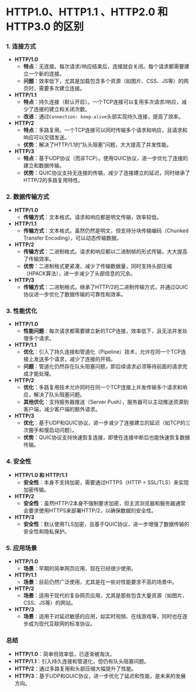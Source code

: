 #  HTTP1.0、HTTP1.1 、HTTP2.0 和 HTTP3.0 的区别

### 1. **连接方式**

- **HTTP/1.0**
  - **特点**：无连接。每次请求/响应结束后，连接就会关闭。每个请求都需要建立一个新的连接。
  - **问题**：效率低下，尤其是加载包含多个资源（如图片、CSS、JS等）的网页时，需要多次建立连接。
- **HTTP/1.1**
  - **特点**：持久连接（默认开启）。一个TCP连接可以复用多次请求/响应，减少了连接的建立和关闭次数。
  - **改进**：通过`Connection: keep-alive`头部实现持久连接，提高了效率。
- **HTTP/2**
  - **特点**：多路复用。一个TCP连接可以同时传输多个请求和响应，且请求和响应可以交错发送。
  - **优势**：解决了HTTP/1.1的“队头阻塞”问题，大大提高了并发性能。
- **HTTP/3**
  - **特点**：基于UDP协议（而非TCP）。使用QUIC协议，进一步优化了连接的建立和数据传输。
  - **优势**：QUIC协议支持无连接的传输，减少了连接建立的延迟，同时继承了HTTP/2的多路复用特性。

### 2. **数据传输方式**

- **HTTP/1.0**
  - **传输方式**：文本格式。请求和响应都是明文传输，效率较低。
- **HTTP/1.1**
  - **传输方式**：文本格式。虽然仍然是明文，但支持分块传输编码（Chunked Transfer Encoding），可以动态传输数据。
- **HTTP/2**
  - **传输方式**：二进制格式。请求和响应都以二进制帧的形式传输，大大提高了传输效率。
  - **优势**：二进制格式更紧凑，减少了传输数据量，同时支持头部压缩（HPACK算法），进一步减少了头部信息的冗余。
- **HTTP/3**
  - **传输方式**：二进制格式。继承了HTTP/2的二进制传输方式，并通过QUIC协议进一步优化了数据传输的可靠性和效率。

### 3. **性能优化**

- **HTTP/1.0**
  - **性能问题**：每次请求都需要建立新的TCP连接，效率低下，且无法并发处理多个请求。
- **HTTP/1.1**
  - **优化**：引入了持久连接和管道化（Pipeline）技术，允许在同一个TCP连接上发送多个请求，减少了连接的开销。
  - **问题**：管道化仍然存在队头阻塞问题，即后续请求必须等待前面的请求完成才能处理。
- **HTTP/2**
  - **优化**：多路复用技术允许同时在同一个TCP连接上并发传输多个请求和响应，解决了队头阻塞问题。
  - **其他优化**：支持服务器推送（Server Push），服务器可以主动推送资源到客户端，减少客户端的额外请求。
- **HTTP/3**
  - **优化**：基于UDP和QUIC协议，进一步减少了连接建立的延迟（如TCP的三次握手和慢启动问题）。
  - **优势**：QUIC协议支持快速恢复连接，即使在连接中断后也能快速恢复数据传输。

### 4. **安全性**

- **HTTP/1.0 和 HTTP/1.1**
  - **安全性**：本身不支持加密，需要通过HTTPS（HTTP + SSL/TLS）来实现加密传输。
- **HTTP/2**
  - **安全性**：虽然HTTP/2本身不强制要求加密，但主流浏览器和服务器通常会要求使用HTTPS来部署HTTP/2，以确保数据的安全性。
- **HTTP/3**
  - **安全性**：默认使用TLS加密，且基于QUIC协议，进一步增强了数据传输的安全性和隐私保护。

### 5. **应用场景**

- **HTTP/1.0**
  - **场景**：早期的简单网页应用，现在已经很少使用。
- **HTTP/1.1**
  - **场景**：目前仍然广泛使用，尤其是在一些对性能要求不高的场景中。
- **HTTP/2**
  - **场景**：适用于现代的复杂网页应用，尤其是那些包含大量资源（如图片、CSS、JS等）的网站。
- **HTTP/3**
  - **场景**：适用于对延迟敏感的应用，如实时视频、在线游戏等，同时也在逐步成为现代互联网的标准协议。

### 总结

- **HTTP/1.0**：简单但效率低，已逐渐被淘汰。
- **HTTP/1.1**：引入持久连接和管道化，但仍有队头阻塞问题。
- **HTTP/2**：通过多路复用和头部压缩大幅提升了性能。
- **HTTP/3**：基于UDP和QUIC协议，进一步优化了延迟和性能，是未来的发展方向。